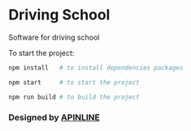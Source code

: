 # Driving School

Software for driving school

To start the project:

``` bash
npm install   # to install dependencies packages
```

``` bash
npm start     # to start the project
```

``` bash
npm run build # to build the project
```


### Designed by [APINLINE](https://www.apinline.com/)